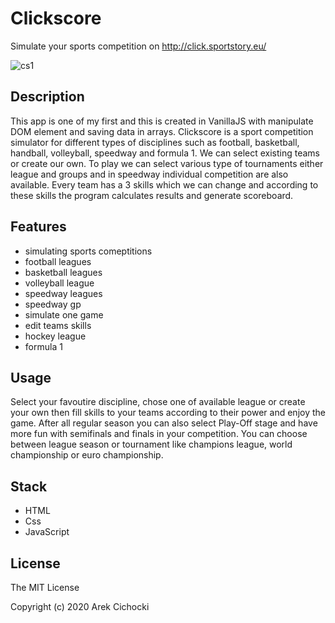 
# Clickscore

Simulate your sports competition on http://click.sportstory.eu/

![cs1](https://user-images.githubusercontent.com/62649296/113504821-f1110b80-953a-11eb-8648-1f00fe9603a8.png)

## Description

This app is one of my first and this is created in VanillaJS with manipulate DOM element and saving data in arrays.
Clickscore is a sport competition simulator for different types of disciplines such as football, basketball, handball, volleyball, speedway and formula 1. We can select existing teams or create our own. To play we can select various type of tournaments either league and groups and in speedway individual competition are also available. Every team has a 3 skills which we can change and according to these skills the program calculates results and generate scoreboard.

## Features

- simulating sports comeptitions
- football leagues
- basketball leagues
- volleyball league
- speedway leagues
- speedway gp
- simulate one game
- edit teams skills
- hockey league
- formula 1

## Usage

Select your favoutire discipline, chose one of available league or create your own then fill skills to your teams according to their power and enjoy the game.
After all regular season you can also select Play-Off stage and have more fun with semifinals and finals in your competition.
You can choose between league season or tournament like champions league, world championship or euro championship.

## Stack

- HTML
- Css
- JavaScript

## License

The MIT License

Copyright (c) 2020 Arek Cichocki
